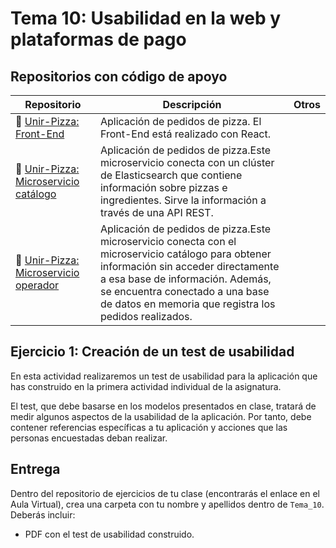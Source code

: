 # Tema 10: Usabilidad en la web y plataformas de pago 

## Repositorios con código de apoyo

| Repositorio | Descripción | Otros
|-----------|--|--|
|🍕 [Unir-Pizza: Front-End](https://github.com/UnirCs/front-end-pizza) |  Aplicación de pedidos de pizza. El Front-End está realizado con React. |
|🍕 [Unir-Pizza: Microservicio catálogo](https://github.com/UnirCs/back-end-pizza-catalogue) | Aplicación de pedidos de pizza.Este microservicio conecta con un clúster de Elasticsearch que contiene información sobre pizzas e ingredientes. Sirve la información a través de una API REST. |
|🍕 [Unir-Pizza: Microservicio operador](https://github.com/UnirCs/back-end-pizza-orders) | Aplicación de pedidos de pizza.Este microservicio conecta con el microservicio catálogo para obtener información sin acceder directamente a esa base de información. Además, se encuentra conectado a una base de datos en memoria que registra los pedidos realizados. |

## Ejercicio 1: Creación de un test de usabilidad

En esta actividad realizaremos un test de usabilidad para la aplicación que has construido en la primera actividad individual de la asignatura.

El test, que debe basarse en los modelos presentados en clase, tratará de medir algunos aspectos de la usabilidad de la aplicación. Por tanto, debe contener referencias específicas a tu aplicación y acciones que las personas encuestadas deban realizar.

## Entrega

Dentro del repositorio de ejercicios de tu clase (encontrarás el enlace en el Aula Virtual), crea una carpeta con tu nombre y apellidos dentro de ``Tema_10``. Deberás incluir:
-  PDF con el test de usabilidad construido.
